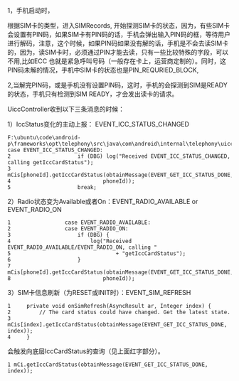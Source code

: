1，手机启动时，

根据SIM卡的类型，进入SIMRecords, 开始探测SIM卡的状态，因为，有些SIM卡会设置有PIN码，如果SIM卡有PIN码的话，手机会弹出输入PIN码的框，等待用户进行解码，注意，这个时候，如果PIN码如果没有解的话，手机是不会去读SIM卡的，因为，读SIM卡时，必须通过PIN才能去读，只有一些比较特殊的字段，可以不用,比如ECC 也就是紧急呼叫号码（一般存在卡上，运营商定制的）。同时，这PIN码未解的情况，手机中SIM卡的状态也是PIN_REQURIED_BLOCK,

2,当解完PIN码，或是手机没有设置PIN码，这时，手机的会探测到SIM是READY的状态，手机只有检测到SIM READY，才会发出读卡的请求。







UiccController收到以下三条消息的时候：

1）IccStatus变化的主动上报： EVENT_ICC_STATUS_CHANGED

```
F:\ubuntu\code\android-p\frameworks\opt\telephony\src\java\com\android\internal\telephony\uicc\UiccController.java1                 case EVENT_ICC_STATUS_CHANGED:
2                     if (DBG) log("Received EVENT_ICC_STATUS_CHANGED, calling getIccCardStatus");
3                     mCis[phoneId].getIccCardStatus(obtainMessage(EVENT_GET_ICC_STATUS_DONE,
4                             phoneId));
5                     break;
```

2）Radio状态变为Available或者On：EVENT_RADIO_AVAILABLE or EVENT_RADIO_ON

```
1                 case EVENT_RADIO_AVAILABLE:
2                 case EVENT_RADIO_ON:
3                     if (DBG) {
4                         log("Received EVENT_RADIO_AVAILABLE/EVENT_RADIO_ON, calling "
5                                 + "getIccCardStatus");
6                     }
7                     mCis[phoneId].getIccCardStatus(obtainMessage(EVENT_GET_ICC_STATUS_DONE,
8                             phoneId));
```

3）SIM卡信息刷新（为RESET或INIT时）：EVENT_SIM_REFRESH

```
1     private void onSimRefresh(AsyncResult ar, Integer index) {
2         // The card status could have changed. Get the latest state.
3         mCis[index].getIccCardStatus(obtainMessage(EVENT_GET_ICC_STATUS_DONE, index));
4     }
```

会触发向底层IccCardStatus的查询（见上面红字部分）。

```
1 mCi.getIccCardStatus(obtainMessage(EVENT_GET_ICC_STATUS_DONE, index));
```
